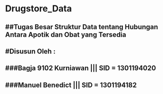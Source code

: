 # Drugstore_Data
##Tugas Besar Struktur Data tentang Hubungan Antara Apotik dan Obat yang Tersedia
-------------------------------------------------------------------------------
#Disusun Oleh : 
-------------------------------------------------------------------------------
###Bagja 9102 Kurniawan  ||| SID = 1301194020 
-------------------------------------------------------------------------------
###Manuel Benedict       ||| SID = 1301194182
-------------------------------------------------------------------------------
